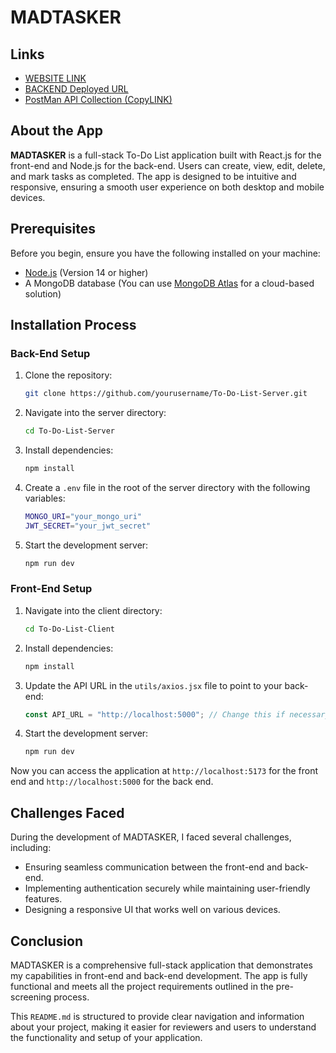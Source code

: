 # MADTASKER

## Links
- [WEBSITE LINK](https://madtasker.onrender.com/)
- [BACKEND Deployed URL](https://madtasker-server.onrender.com)
- [PostMan API Collection (CopyLINK)](https://api.postman.com/collections/28999523-31eb0f39-361d-44f0-a310-bdc71e4f6850?access_key=PMAT-01JANEGE8FDXK9Q4GJVB9T9XS1)

## About the App
**MADTASKER** is a full-stack To-Do List application built with React.js for the front-end and Node.js for the back-end. Users can create, view, edit, delete, and mark tasks as completed. The app is designed to be intuitive and responsive, ensuring a smooth user experience on both desktop and mobile devices.


## Prerequisites
Before you begin, ensure you have the following installed on your machine:

- [Node.js](https://nodejs.org/en/) (Version 14 or higher)
- A MongoDB database (You can use [MongoDB Atlas](https://www.mongodb.com/cloud/atlas) for a cloud-based solution)


## Installation Process

### Back-End Setup
1. Clone the repository:
   ```bash
   git clone https://github.com/yourusername/To-Do-List-Server.git
   ```
2. Navigate into the server directory:
   ```bash
   cd To-Do-List-Server
   ```
3. Install dependencies:
   ```bash
   npm install
   ```
4. Create a `.env` file in the root of the server directory with the following variables:
   ```bash
   MONGO_URI="your_mongo_uri"
   JWT_SECRET="your_jwt_secret"
   ```
5. Start the development server:
   ```bash
   npm run dev
   ```

### Front-End Setup
1. Navigate into the client directory:
   ```bash
   cd To-Do-List-Client
   ```
2. Install dependencies:
   ```bash
   npm install
   ```
3. Update the API URL in the `utils/axios.jsx` file to point to your back-end:
   ```javascript
   const API_URL = "http://localhost:5000"; // Change this if necessary
   ```
4. Start the development server:
   ```bash
   npm run dev
   ```

Now you can access the application at `http://localhost:5173` for the front end and `http://localhost:5000` for the back end.

## Challenges Faced
During the development of MADTASKER, I faced several challenges, including:
- Ensuring seamless communication between the front-end and back-end.
- Implementing authentication securely while maintaining user-friendly features.
- Designing a responsive UI that works well on various devices.

## Conclusion
MADTASKER is a comprehensive full-stack application that demonstrates my capabilities in front-end and back-end development. The app is fully functional and meets all the project requirements outlined in the pre-screening process.


This `README.md` is structured to provide clear navigation and information about your project, making it easier for reviewers and users to understand the functionality and setup of your application.
